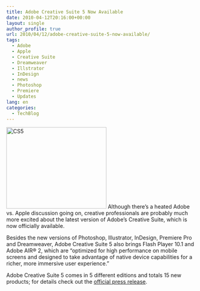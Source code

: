 ```yaml
---
title: Adobe Creative Suite 5 Now Available
date: 2010-04-12T20:16:00+00:00
layout: single
author_profile: true
url: 2010/04/12/adobe-creative-suite-5-now-available/
tags:
  - Adobe
  - Apple
  - Creative Suite
  - Dreamweaver
  - Illstrator
  - InDesign
  - news
  - Photoshop
  - Premiere
  - Updates
lang: en
categories: 
  - TechBlog
---
```

[<img title="CS5" border="0" alt="CS5" src="http://lh5.ggpht.com/_vaUVXcmC3OI/S8N4nh4L3qI/AAAAAAAAB6g/qakB6wu_tao/CS5_thumb%5B2%5D.jpg?imgmax=800" width="264" height="215" />](http://lh3.ggpht.com/_vaUVXcmC3OI/S8N4lsgdLiI/AAAAAAAAB6c/zbXKHdK2ryY/s1600-h/CS5%5B4%5D.jpg) Although there’s a heated Adobe vs. Apple discussion going on, creative professionals are probably much more excited about the latest version of Adobe’s Creative Suite, which is now officially available. 

Besides the new versions of Photoshop, Illustrator, InDesign, Premiere Pro and Dreamweaver, Adobe Creative Suite 5 also brings Flash Player 10.1 and Adobe AIR® 2, which are “optimized for high performance on mobile screens and designed to take advantage of native device capabilities for a richer, more immersive user experience.” 

Adobe Creative Suite 5 comes in 5 different editions and totals 15 new products; for details check out the [official press release](http://www.businesswire.com/portal/site/home/permalink/?ndmViewId=news_view&newsId=20100411005119&newsLang=en).